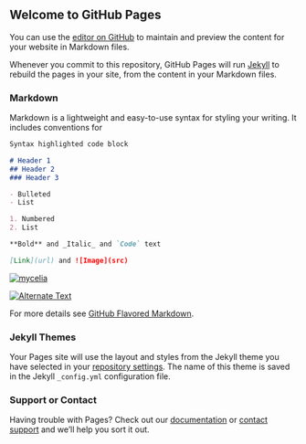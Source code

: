 ## Welcome to GitHub Pages

You can use the [editor on GitHub](https://github.com/rstartdas/x_x/edit/gh-pages/index.md) to maintain and preview the content for your website in Markdown files.

Whenever you commit to this repository, GitHub Pages will run [Jekyll](https://jekyllrb.com/) to rebuild the pages in your site, from the content in your Markdown files.

### Markdown

Markdown is a lightweight and easy-to-use syntax for styling your writing. It includes conventions for

```markdown
Syntax highlighted code block

# Header 1
## Header 2
### Header 3

- Bulleted
- List

1. Numbered
2. List

**Bold** and _Italic_ and `Code` text

[Link](url) and ![Image](src)
```
[![mycelia](https://res.cloudinary.com/marcomontalbano/image/upload/v1603154127/video_to_markdown/images/youtube--ZKf0TUzxX-U-c05b58ac6eb4c4700831b2b3070cd403.jpg)](https://www.youtube.com/watch?v=ZKf0TUzxX-U&t=1276s "mycelia")

[![Alternate Text]({image-url})]({https://ia801508.us.archive.org/10/items/tralka-tablero-trabajo/Tralka_tablero_trabajo.mp4} "Link Title")

For more details see [GitHub Flavored Markdown](https://guides.github.com/features/mastering-markdown/).

### Jekyll Themes

Your Pages site will use the layout and styles from the Jekyll theme you have selected in your [repository settings](https://github.com/rstartdas/x_x/settings). The name of this theme is saved in the Jekyll `_config.yml` configuration file.

### Support or Contact

Having trouble with Pages? Check out our [documentation](https://docs.github.com/categories/github-pages-basics/) or [contact support](https://github.com/contact) and we’ll help you sort it out.
